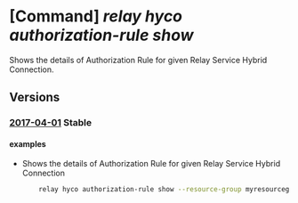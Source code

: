 # [Command] _relay hyco authorization-rule show_

Shows the details of Authorization Rule for given Relay Service Hybrid Connection.

## Versions

### [2017-04-01](/Resources/mgmt-plane/L3N1YnNjcmlwdGlvbnMve30vcmVzb3VyY2Vncm91cHMve30vcHJvdmlkZXJzL21pY3Jvc29mdC5yZWxheS9uYW1lc3BhY2VzL3t9L2h5YnJpZGNvbm5lY3Rpb25zL3t9L2F1dGhvcml6YXRpb25ydWxlcy97fQ==/2017-04-01.xml) **Stable**

<!-- mgmt-plane /subscriptions/{}/resourcegroups/{}/providers/microsoft.relay/namespaces/{}/hybridconnections/{}/authorizationrules/{} 2017-04-01 -->

#### examples

- Shows the details of Authorization Rule for given Relay Service Hybrid Connection
    ```bash
        relay hyco authorization-rule show --resource-group myresourcegroup --namespace-name mynamespace --hybrid-connection-name myhyco --name myauthorule
    ```
